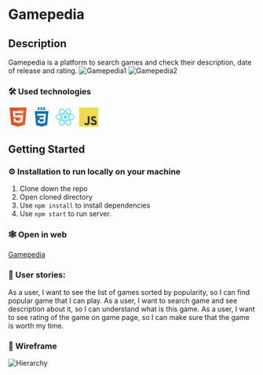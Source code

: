 # Gamepedia

## Description

Gamepedia is a platform to search games and check their description, date of release and rating.
<img width="693" alt="Gamepedia1" src="https://user-images.githubusercontent.com/81039516/194811676-d0ad0d91-16bf-499c-b330-64ef23f7f826.png">
<img width="698" alt="Gamepedia2" src="https://user-images.githubusercontent.com/81039516/194811687-3c7c612f-15e5-43fe-928f-1064733708e4.png">

### :hammer_and_wrench: Used technologies

<div>
    <img src="https://github.com/devicons/devicon/blob/master/icons/html5/html5-original.svg" title="HTML5" alt="HTML" width="40" height="40"/>&nbsp;
    <img src="https://github.com/devicons/devicon/blob/master/icons/css3/css3-plain-wordmark.svg"  title="CSS3" alt="CSS" width="40" height="40"/>&nbsp;
    <img src="https://github.com/devicons/devicon/blob/master/icons/react/react-original.svg" title="React" alt="JavaScript" width="40" height="40"/>&nbsp;
    <img src="https://github.com/devicons/devicon/blob/master/icons/javascript/javascript-original.svg" title="JavaScript" alt="JavaScript" width="40" height="40"/>&nbsp;
</div>

## Getting Started

### :gear: Installation to run locally on your machine

1. Clone down the repo
2. Open cloned directory
3. Use `npm install` to install dependencies
4. Use `npm start` to run server.

### :spider_web: Open in web

[Gamepedia](https://gamepedia-lannister.netlify.app)

### :smiling_face_with_three_hearts: User stories:

As a user, I want to see the list of games sorted by popularity, so I can find popular game that I can play.
As a user, I want to search game and see description about it, so I can understand what is this game.
As a user, I want to see rating of the game on game page, so I can make sure that the game is worth my time.

### :page_with_curl: Wireframe
<img width="800" alt="Hierarchy" src="https://user-images.githubusercontent.com/81039516/194810913-152dc524-f51e-471f-b7e7-13201ae4aa7d.png">


